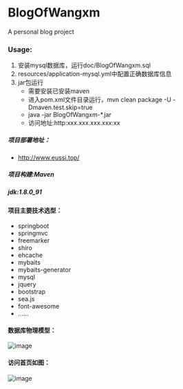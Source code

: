 # BlogOfWangxm
A personal blog project

### Usage:
1. 安装mysql数据库，运行doc/BlogOfWangxm.sql
2. resources/application-mysql.yml中配置正确数据库信息
3. jar包运行
    - 需要安装已安装maven
    - 进入pom.xml文件目录运行，mvn clean package -U -Dmaven.test.skip=true
    - java -jar BlogOfWangxm-*.jar
    - 访问地址:http:xxx.xxx.xxx.xxx:xx

##### 项目部署地址：

 - http://www.eussi.top/
 
##### 项目构建:Maven

##### jdk:1.8.0_91

#### 项目主要技术选型：
 - springboot 
 - springmvc
 - freemarker
 - shiro
 - ehcache
 - mybaits
 - mybaits-generator
 - mysql
 - jquery
 - bootstrap
 - sea.js
 - font-awesome
 - ......
 
#### 数据库物理模型：
![image](https://github.com/eussi/BlogOfWangxm/blob/master/doc/db_pdm.png)

#### 访问首页如图：
![image](https://github.com/eussi/BlogOfWangxm/blob/master/doc/index.png)
